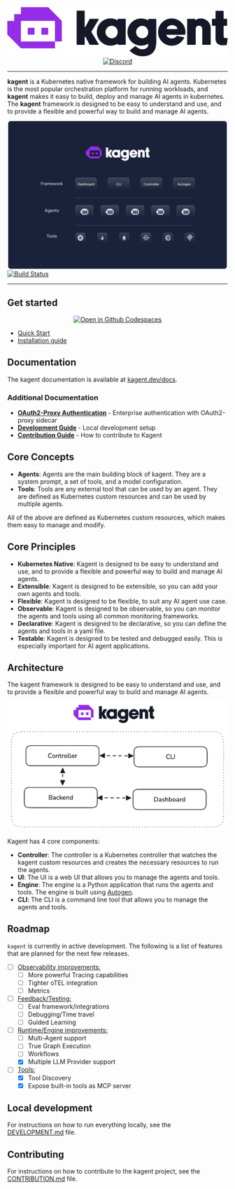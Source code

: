 <div align="center">
  <picture>
    <source media="(prefers-color-scheme: dark)" srcset="https://raw.githubusercontent.com/kagent-dev/kagent/main/img/icon-dark.svg" alt="kagent" width="400">
    <source media="(prefers-color-scheme: light)" srcset="https://raw.githubusercontent.com/kagent-dev/kagent/main/img/icon-light.svg" alt="kagent" width="400">
    <img alt="kagent" src="https://raw.githubusercontent.com/kagent-dev/kagent/main/img/icon-light.svg">
  </picture>
  <div>
     <a href="https://discord.gg/Fu3k65f2k3">
      <img src="https://img.shields.io/discord/1346225185166065826?style=flat&label=Join%20Discord&color=6D28D9" alt="Discord">
    </a>
  </div>
</div>

---

**kagent** is a Kubernetes native framework for building AI agents. Kubernetes is the most popular orchestration platform for running workloads, and **kagent** makes it easy to build, deploy and manage AI agents in kubernetes. The **kagent** framework is designed to be easy to understand and use, and to provide a flexible and powerful way to build and manage AI agents.

<div align="center">
  <img src="img/hero.png" alt="Autogen Framework" width="500">
</div>

  <!--latest build-->
  <a href="https://github.com/kagent-dev/kagent/actions/workflows/ci.yaml">
    <img src="https://github.com/kagent-dev/kagent/actions/workflows/ci.yaml/badge.svg" alt="Build Status" height="25">
  </a>

---

## Get started

<div align="center">
  <!--codespaces-->
  <a href='https://codespaces.new/kagent-dev/kagent'>
    <img src='https://github.com/codespaces/badge.svg' alt='Open in Github Codespaces' style='max-width: 100%;' height="26">
  </a>
</div>

- [Quick Start](https://kagent.dev/docs/getting-started/quickstart)
- [Installation guide](https://kagent.dev/docs/introduction/installation)


## Documentation

The kagent documentation is available at [kagent.dev/docs](https://kagent.dev/docs).

### Additional Documentation
- **[OAuth2-Proxy Authentication](docs/oauth2proxy.md)** - Enterprise authentication with OAuth2-proxy sidecar
- **[Development Guide](DEVELOPMENT.md)** - Local development setup
- **[Contribution Guide](CONTRIBUTION.md)** - How to contribute to Kagent

## Core Concepts

- **Agents**: Agents are the main building block of kagent. They are a system prompt, a set of tools, and a model configuration.
- **Tools**: Tools are any external tool that can be used by an agent. They are defined as Kubernetes custom resources and can be used by multiple agents.

All of the above are defined as Kubernetes custom resources, which makes them easy to manage and modify.

## Core Principles

- **Kubernetes Native**: Kagent is designed to be easy to understand and use, and to provide a flexible and powerful way to build and manage AI agents.
- **Extensible**: Kagent is designed to be extensible, so you can add your own agents and tools.
- **Flexible**: Kagent is designed to be flexible, to suit any AI agent use case.
- **Observable**: Kagent is designed to be observable, so you can monitor the agents and tools using all common monitoring frameworks.
- **Declarative**: Kagent is designed to be declarative, so you can define the agents and tools in a yaml file.
- **Testable**: Kagent is designed to be tested and debugged easily. This is especially important for AI agent applications.

## Architecture

The kagent framework is designed to be easy to understand and use, and to provide a flexible and powerful way to build and manage AI agents.

<div align="center">
  <img src="img/arch.png" alt="Autogen Framework" width="500">
</div>

Kagent has 4 core components:

- **Controller**: The controller is a Kubernetes controller that watches the kagent custom resources and creates the necessary resources to run the agents.
- **UI**: The UI is a web UI that allows you to manage the agents and tools.
- **Engine**: The engine is a Python application that runs the agents and tools. The engine is built using [Autogen](https://github.com/microsoft/autogen).
- **CLI**: The CLI is a command line tool that allows you to manage the agents and tools.


## Roadmap

`kagent` is currently in active development. The following is a list of features that are planned for the next few releases.

- [ ] [Observability improvements:](https://github.com/kagent-dev/kagent/issues/130)
  - [ ] More powerful Tracing capabilities
  - [ ] Tighter oTEL integration
  - [ ] Metrics
- [ ] [Feedback/Testing:](https://github.com/kagent-dev/kagent/issues/131)
  - [ ] Eval framework/integrations
  - [ ] Debugging/Time travel
  - [ ] Guided Learning
- [ ] [Runtime/Engine improvements:](https://github.com/kagent-dev/kagent/issues/132)
  - [ ] Multi-Agent support
  - [ ] True Graph Execution
  - [ ] Workflows
  - [x] Multiple LLM Provider support
- [ ] [Tools:](https://github.com/kagent-dev/kagent/issues/133)
  - [x] Tool Discovery
  - [x] Expose built-in tools as MCP server

## Local development

For instructions on how to run everything locally, see the [DEVELOPMENT.md](DEVELOPMENT.md) file.

## Contributing

For instructions on how to contribute to the kagent project, see the [CONTRIBUTION.md](CONTRIBUTION.md) file.
